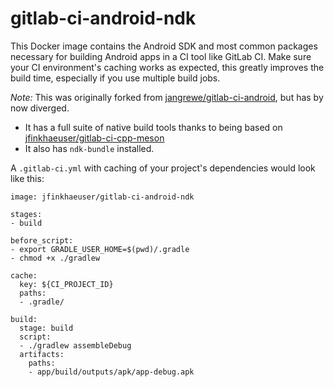 # gitlab-ci-android-ndk

This Docker image contains the Android SDK and most common packages necessary
for building Android apps in a CI tool like GitLab CI. Make sure your CI
environment's caching works as expected, this greatly improves the build time,
especially if you use multiple build jobs.

*Note:* This was originally forked from [jangrewe/gitlab-ci-android](https://github.com/jangrewe/gitlab-ci-android),
        but has by now diverged.

- It has a full suite of native build tools thanks to being based on
  [jfinkhaeuser/gitlab-ci-cpp-meson](https://github.com/jfinkhaeuser/gitlab-ci-cpp-meson)
- It also has `ndk-bundle` installed.

A `.gitlab-ci.yml` with caching of your project's dependencies would look like this:

```
image: jfinkhaeuser/gitlab-ci-android-ndk

stages:
- build

before_script:
- export GRADLE_USER_HOME=$(pwd)/.gradle
- chmod +x ./gradlew

cache:
  key: ${CI_PROJECT_ID}
  paths:
  - .gradle/

build:
  stage: build
  script:
  - ./gradlew assembleDebug
  artifacts:
    paths:
    - app/build/outputs/apk/app-debug.apk
```
